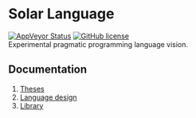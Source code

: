 # Solar Language
[![AppVeyor Status](https://ci.appveyor.com/api/projects/status/github/sunloving/solar-lang?retina=true&svg=true)](https://ci.appveyor.com/project/sunloving/solar-lang)
[![GitHub license](https://img.shields.io/badge/license-Apache%20License%202.0-blue.svg?style=flat)](http://www.apache.org/licenses/LICENSE-2.0)<br/>
Experimental pragmatic programming language vision.

## Documentation
1. [Theses](docs/theses.md)
2. [Language design](docs/language-design.md)
3. [Library](docs/library.md)
